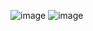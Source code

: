 ![image](https://user-images.githubusercontent.com/72396348/183866039-790f2e05-1497-4573-a538-af77a2b71ec2.png)
![image](https://user-images.githubusercontent.com/72396348/183866122-01d1bfe0-21ff-41b0-a430-478962f26631.png)

